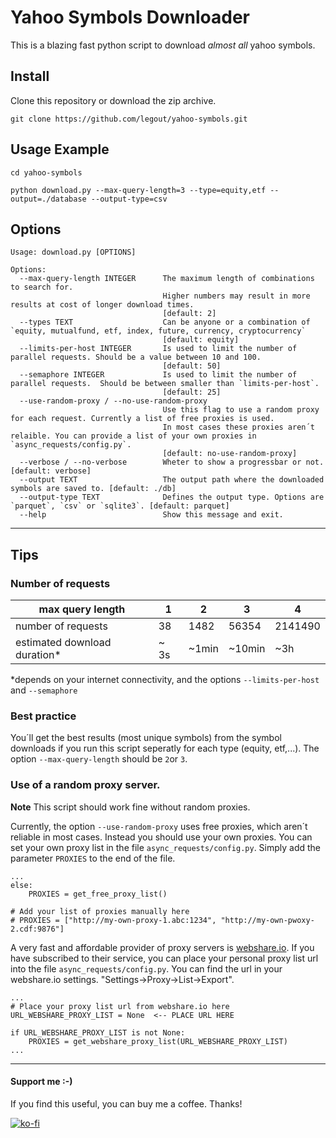 # Yahoo Symbols Downloader

This is a blazing fast python script to download *almost all* yahoo symbols.


## Install

Clone this repository or download the zip archive.

```
git clone https://github.com/legout/yahoo-symbols.git
```

## Usage Example

```
cd yahoo-symbols

python download.py --max-query-length=3 --type=equity,etf --output=./database --output-type=csv
``` 

## Options

```
Usage: download.py [OPTIONS]

Options:
  --max-query-length INTEGER      The maximum length of combinations to search for. 
                                  Higher numbers may result in more results at cost of longer download times.
                                  [default: 2]
  --types TEXT                    Can be anyone or a combination of `equity, mutualfund, etf, index, future, currency, cryptocurrency`
                                  [default: equity]
  --limits-per-host INTEGER       Is used to limit the number of parallel requests. Should be a value between 10 and 100.
                                  [default: 50]
  --semaphore INTEGER             Is used to limit the number of parallel requests.  Should be between smaller than `limits-per-host`.
                                  [default: 25]
  --use-random-proxy / --no-use-random-proxy
                                  Use this flag to use a random proxy for each request. Currently a list of free proxies is used. 
                                  In most cases these proxies aren´t relaible. You can provide a list of your own proxies in `async_requests/config.py`.
                                  [default: no-use-random-proxy]
  --verbose / --no-verbose        Wheter to show a progressbar or not. [default: verbose]
  --output TEXT                   The output path where the downloaded symbols are saved to. [default: ./db]
  --output-type TEXT              Defines the output type. Options are `parquet`, `csv` or `sqlite3`. [default: parquet]
  --help                          Show this message and exit.
```




<hr>

## Tips
### Number of requests

| max query length               | 1  | 2       | 3      | 4       |
|--------------------------------|----|---------|--------|---------|
| number of requests             | 38 | 1482    | 56354  | 2141490 |
| estimated download duration*   | ~ 3s | ~1min | ~10min | ~3h     | 

*depends on your internet connectivity, and the options `--limits-per-host` and `--semaphore`

### Best practice
You´ll get the best results (most unique symbols) from the symbol downloads if you run this script seperatly for each type (equity, etf,...).
The option `--max-query-length` should be `2`or `3`. 

### Use of a random proxy server.

**Note**
This script should work fine without random proxies.


Currently, the  option `--use-random-proxy` uses free proxies, which aren´t reliable in most cases. Instead you should use your own proxies. You can set your own proxy list in the file `async_requests/config.py`. Simply add the parameter `PROXIES` to the end of the file.

```
...
else:
    PROXIES = get_free_proxy_list()
    
# Add your list of proxies manually here
# PROXIES = ["http://my-own-proxy-1.abc:1234", "http://my-own-pwoxy-2.cdf:9876"]

```

A very fast and affordable provider of proxy servers is [webshare.io](https://webshare.io). If you have subscribed to their service, you can place your personal proxy list url into the file `async_requests/config.py`. You can find the url in your webshare.io settings.  "Settings->Proxy->List->Export".

```
...
# Place your proxy list url from webshare.io here
URL_WEBSHARE_PROXY_LIST = None  <-- PLACE URL HERE

if URL_WEBSHARE_PROXY_LIST is not None:
    PROXIES = get_webshare_proxy_list(URL_WEBSHARE_PROXY_LIST)
...
```


<hr>

#### Support me :-)

If you find this useful, you can buy me a coffee. Thanks!

[![ko-fi](https://ko-fi.com/img/githubbutton_sm.svg)](https://ko-fi.com/W7W0ACJPB)


